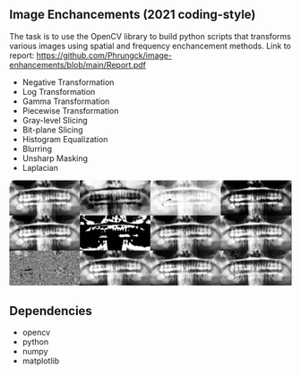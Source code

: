 ## Image Enchancements (2021 coding-style)
The task is to use the OpenCV library to build python scripts that transforms various images using spatial and frequency enchancement methods. Link to report: https://github.com/Phrungck/image-enhancements/blob/main/Report.pdf 

* Negative Transformation
* Log Transformation
* Gamma Transformation
* Piecewise Transformation
* Gray-level Slicing
* Bit-plane Slicing
* Histogram Equalization
* Blurring
* Unsharp Masking
* Laplacian

![alt text](https://github.com/Phrungck/image-enhancements/blob/main/dental.PNG)

## Dependencies
* opencv
* python
* numpy
* matplotlib
